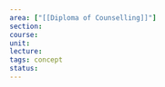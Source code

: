 ```yaml
---
area: ["[[Diploma of Counselling]]"]
section: 
course: 
unit: 
lecture: 
tags: concept
status:
---
```



